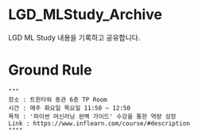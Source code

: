 # LGD_MLStudy_Archive
LGD ML Study 내용을 기록하고 공유합니다.

# Ground Rule
    """
    장소 : 트윈타워 동관 6층 TP Room
    시간 : 매주 화요일 목요일 11:50 ~ 12:50
    목적 : '파이썬 머신러닝 완벽 가이드' 수강을 통한 역량 성장
    Link : https://www.inflearn.com/course/#description
    """"
